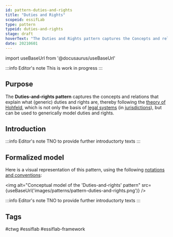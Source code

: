 ```yaml
---
id: pattern-duties-and-rights
title: "Duties and Rights"
scopeid: essifLab
type: pattern
typeid: duties-and-rights
stage: draft
hoverText: "The Duties and Rights pattern captures the Concepts and relations that explain what a generic duties and rights consists of (based on Hofeld's theories), and relates it to Jurisdictions, Parties and Legal Entities."
date: 20210601
---
```


import useBaseUrl from '@docusaurus/useBaseUrl'

:::info Editor's note
This is work in progress
:::
## Purpose
<!-- Concisely describe what can you do with the pattern that is (at least) harder if you didn't have it. -->
The **Duties-and-rights pattern** captures the concepts and relations that explain what (generic) duties and rights are, thereby following the [theory of Hohfeld](https://plato.stanford.edu/entries/rights/#FormRighHohfAnalSyst), which is not only the basis of [legal systems](legal-system) (in [jurisdictions](jurisdiction)), but can be used to generically model duties and rights.

## Introduction
<!-- Gently introduce the pattern, by referring to real-world situations and using colloquial terms, so that when someone has read the text, (s)he knows what it is about, and is ready to delve into the specifics of the pattern. -->

:::info Editor's note
TNO to provide further introductorty texts
:::

## Formalized model
Here is a visual representation of this pattern, using the following [notations and conventions](../notations-and-conventions#pattern-diagram-notations):

<img
  alt="Conceptual model of the 'Duties-and-rights' pattern"
  src={useBaseUrl('images/patterns/pattern-duties-and-rights.png')}
/>

:::info Editor's note
TNO to provide further introductorty texts
:::

## Tags
#ctwg #essiflab #essiflab-framework